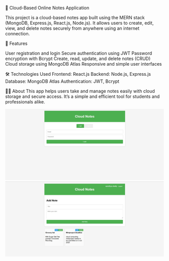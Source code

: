 
📝 Cloud-Based Online Notes Application

This project is a cloud-based notes app built using the MERN stack (MongoDB, Express.js, React.js, Node.js).
It allows users to create, edit, view, and delete notes securely from anywhere using an internet connection.

📌 Features

User registration and login
Secure authentication using JWT
Password encryption with Bcrypt
Create, read, update, and delete notes (CRUD)
Cloud storage using MongoDB Atlas
Responsive and simple user interfaces 

🛠️ Technologies Used
Frontend: React.js
Backend: Node.js, Express.js
Database: MongoDB Atlas
Authentication: JWT, Bcrypt

👩‍💻 About
This app helps users take and manage notes easily with cloud storage and secure access.
It’s a simple and efficient tool for students and professionals alike.

![screenshot](https://github.com/SharanyaNaik2005/Online-notes-application-/blob/main/IMG-20251025-WA0001.jpg)
![screenshot](https://github.com/SharanyaNaik2005/Online-notes-application-/blob/main/IMG-20251025-WA0000.jpg)

